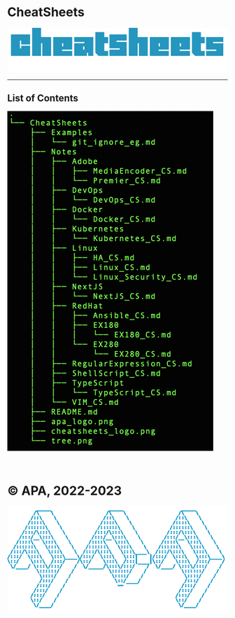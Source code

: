 # CheatSheets

![cheatsheets_logo.png](cheatsheets_logo.png)

---

## List of Contents

![tree_view.png](tree_view.png)

<br>

# **© APA, 2022-2023**

![apa_logo.png](apa_logo.png)
